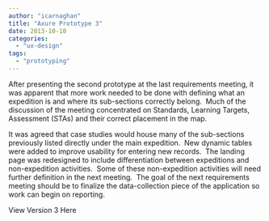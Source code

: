 ```yaml
---
author: "icarnaghan"
title: "Axure Prototype 3"
date: 2013-10-10
categories: 
  - "ux-design"
tags: 
  - "prototyping"
---
```


After presenting the second prototype at the last requirements meeting, it was apparent that more work needed to be done with defining what an expedition is and where its sub-sections correctly belong.  Much of the discussion of the meeting concentrated on Standards, Learning Targets, Assessment (STAs) and their correct placement in the map.<!--more-->

It was agreed that case studies would house many of the sub-sections previously listed directly under the main expedition.  New dynamic tables were added to improve usability for entering new records.  The landing page was redesigned to include differentiation between expeditions and non-expedition activities.  Some of these non-expedition activities will need further definition in the next meeting.  The goal of the next requirements meeting should be to finalize the data-collection piece of the application so work can begin on reporting.

View Version 3 Here

